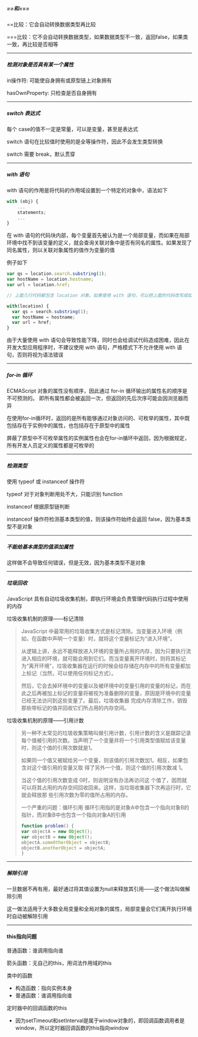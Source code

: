 #####  ==和===

==比较：它会自动转换数据类型再比较

===比较：它不会自动转换数据类型，如果数据类型不一致，返回false，如果类一致，再比较是否相等

------------------------

##### 检测对象是否具有某一个属性

in操作符: 可能使自身拥有或原型链上对象拥有

hasOwnProperty: 只检查是否自身拥有

-----------------------------------

##### switch 表达式

每个 case的值不一定是常量，可以是变量，甚至是表达式

switch 语句在比较值时使用的是全等操作符，因此不会发生类型转换

switch 需要 break，默认贯穿

-----------------------------------

##### with 语句

with 语句的作用是将代码的作用域设置到一个特定的对象中，语法如下
```js
with (obj) {
    ...
    statements;
    ...
} 
```

在 with 语句的代码块内部，每个变量首先被认为是一个局部变量，而如果在局部环境中找不到该变量的定义，就会查询关联对象中是否有同名的属性。如果发现了同名属性，则以关联对象属性的值作为变量的值

例子如下

```js
var qs = location.search.substring(1); 
var hostName = location.hostname; 
var url = location.href; 

// 上面几行代码都包含 location 对象。如果使用 with 语句，可以把上面的代码改写成如下所示

with(location) {     
  var qs = search.substring(1);     
  var hostName = hostname;     
  var url = href; 
} 
```

由于大量使用 with 语句会导致性能下降，同时也会给调试代码造成困难，因此在开发大型应用程序时，不建议使用 with 语句，严格模式下不允许使用 with 语句，否则将视为语法错误

----------------------------------------------

##### for-in 循环

ECMAScript 对象的属性没有顺序，因此通过 for-in 循环输出的属性名的顺序是不可预测的。 即所有属性都会被返回一次，但返回的先后次序可能会因浏览器而异

在使用for-in循环时，返回的是所有能够通过对象访问的、可枚举的属性，其中既包括存在于实例中的属性，也包括存在于原型中的属性

屏蔽了原型中不可枚举属性的实例属性也会在for-in循环中返回，因为根据规定，所有开发人员定义的属性都是可枚举的

------------------------------------------------------

##### 检测类型

使用 typeof 或 instanceof 操作符

typeof 对于对象判断用处不大，只能识别 function

instanceof 根据原型链判断

instanceof 操作符检测基本类型的值，则该操作符始终会返回 false，因为基本类型不是对象

--------------------------------------------

##### 不能给基本类型的值添加属性

这样做不会导致任何错误，但是无效，因为基本类型不是对象

------------------------------------------------------

##### 垃圾回收

JavaScript 具有自动垃圾收集机制，即执行环境会负责管理代码执行过程中使用的内存

垃圾收集机制的原理——标记清除

> JavaScript 中最常用的垃圾收集方式是标记清除。当变量进入环境（例如，在函数中声明一个变量）时，就将这个变量标记为“进入环境”。
>
> 从逻辑上讲，永远不能释放进入环境的变量所占用的内存，因为只要执行流进入相应的环境，就可能会用到它们。而当变量离开环境时，则将其标记为“离开环境”，垃圾收集器在运行的时候会给存储在内存中的所有变量都加上标记（当然，可以使用任何标记方式）。
>
> 然后，它会去掉环境中的变量以及被环境中的变量引用的变量的标记，而在此之后再被加上标记的变量将被视为准备删除的变量，原因是环境中的变量已经无法访问到这些变量了。最后，垃圾收集器 完成内存清除工作，销毁那些带标记的值并回收它们所占用的内存空间。 

垃圾收集机制的原理——引用计数

> 另一种不太常见的垃圾收集策略叫做引用计数，引用计数的含义是跟踪记录每个值被引用的次数。当声明了一个变量并将一个引用类型值赋给该变量时，则这个值的引用次数就是1。 
>
> 如果同一个值又被赋给另一个变量，则该值的引用次数加1。相反，如果包含对这个值引用的变量又取 得了另外一个值，则这个值的引用次数减 1。
>
> 当这个值的引用次数变成 0时，则说明没有办法再访问这 个值了，因而就可以将其占用的内存空间回收回来。这样，当垃圾收集器下次再运行时，它就会释放那 些引用次数为零的值所占用的内存。
>
> 一个严重的问题：循环引用
> 循环引用指的是对象A中包含一个指向对象B的指针，而对象B中也包含一个指向对象A的引用
> ```js
> function problem() {     
> var objectA = new Object();     
> var objectB = new Object(); 
> objectA.someOtherObject = objectB;     
> objectB.anotherObject = objectA; 
> } 
> ```

-----------------------------------------------------------

##### 解除引用

一旦数据不再有用，最好通过将其值设置为null来释放其引用——这个做法叫做解除引用

这一做法适用于大多数全局变量和全局对象的属性，局部变量会它们离开执行环境时自动被解除引用

--------------------------------------

#### this指向问题

普通函数：谁调用指向谁

箭头函数：无自己的this，用词法作用域的this

类中的函数
* 构造函数：指向实例本身
* 普通函数：谁调用指向谁

定时器中的回调函数的this

* 因为setTimeout和setInterval是属于window对象的，即回调函数调用者是window，所以定时器回调函数的this指向window